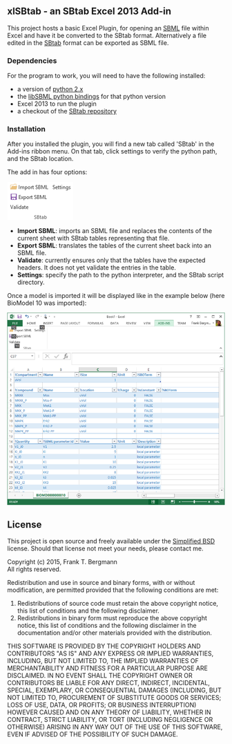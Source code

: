 ## xlSBtab - an SBtab Excel 2013 Add-in 
This project hosts a basic Excel Plugin, for opening an [SBML](http://sbml.org) file within Excel and have it be converted to the SBtab format. Alternatively a file edited in the [SBtab](http://sbtab.net/) format can be exported as SBML file. 

### Dependencies
For the program to work, you will need to have the following installed: 

* a version of [python 2.x](http://python.org)
* the [libSBML python bindings](http://sbml.org/Software/libSBML) for that python version
* Excel 2013 to run the plugin
* a checkout of the [SBtab repository](https://github.com/derHahn/SBtab)

### Installation
After you installed the plugin, you will find a new tab called 'SBtab' in the Add-ins ribbon menu. On that tab, click settings to verify the python path, and the SBtab location. 

The add in has four options: 

![SBTab options](https://raw.githubusercontent.com/fbergmann/xlSBtab/master/images/addin_options.png)

* **Import SBML**: imports an SBML file and replaces the contents of the current sheet with SBtab tables representing that file.
* **Export SBML**: translates the tables of the current sheet back into an SBML file. 
* **Validate**: currently ensures only that the tables have the expected headers. It does not yet validate the entries in the table. 
* **Settings**: specify the path to the python interpreter, and the SBtab script directory. 

Once a model is imported it will be displayed like in the example below (here BioModel 10 was imported): 

![SBtab of BioModel 10](https://raw.githubusercontent.com/fbergmann/xlSBtab/master/images/screenshot.png)

## License

This project is open source and freely available under the [Simplified BSD](http://opensource.org/licenses/BSD-2-Clause) license. Should that license not meet your needs, please contact me. 

Copyright (c) 2015, Frank T. Bergmann  
All rights reserved.

Redistribution and use in source and binary forms, with or without
modification, are permitted provided that the following conditions are met: 

1. Redistributions of source code must retain the above copyright notice, this
   list of conditions and the following disclaimer. 
2. Redistributions in binary form must reproduce the above copyright notice,
   this list of conditions and the following disclaimer in the documentation
   and/or other materials provided with the distribution.   
  
THIS SOFTWARE IS PROVIDED BY THE COPYRIGHT HOLDERS AND CONTRIBUTORS "AS IS" AND
ANY EXPRESS OR IMPLIED WARRANTIES, INCLUDING, BUT NOT LIMITED TO, THE IMPLIED
WARRANTIES OF MERCHANTABILITY AND FITNESS FOR A PARTICULAR PURPOSE ARE
DISCLAIMED. IN NO EVENT SHALL THE COPYRIGHT OWNER OR CONTRIBUTORS BE LIABLE FOR
ANY DIRECT, INDIRECT, INCIDENTAL, SPECIAL, EXEMPLARY, OR CONSEQUENTIAL DAMAGES
(INCLUDING, BUT NOT LIMITED TO, PROCUREMENT OF SUBSTITUTE GOODS OR SERVICES;
LOSS OF USE, DATA, OR PROFITS; OR BUSINESS INTERRUPTION) HOWEVER CAUSED AND
ON ANY THEORY OF LIABILITY, WHETHER IN CONTRACT, STRICT LIABILITY, OR TORT
(INCLUDING NEGLIGENCE OR OTHERWISE) ARISING IN ANY WAY OUT OF THE USE OF THIS
SOFTWARE, EVEN IF ADVISED OF THE POSSIBILITY OF SUCH DAMAGE.